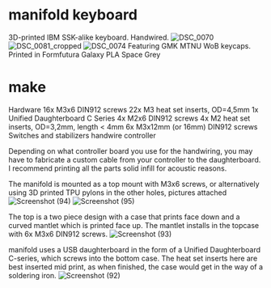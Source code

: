 # manifold keyboard
3D-printed IBM SSK-alike keyboard. Handwired.
![DSC_0070](https://github.com/galile0-designs/manifold_kbd/assets/134774462/b252c2dc-bde0-4c5d-8960-ae8a56bcee96)
![DSC_0081_cropped](https://github.com/galile0-designs/manifold_kbd/assets/134774462/03f7e2f3-6a8c-4df4-b7ef-28f6d4dd6936)
![DSC_0074](https://github.com/galile0-designs/manifold_kbd/assets/134774462/d598e111-5a81-476b-81a5-3b9dc948d9b2)
Featuring GMK MTNU WoB keycaps. Printed in Formfutura Galaxy PLA Space Grey



# make
Hardware
16x M3x6 DIN912 screws
22x M3 heat set inserts, OD=4,5mm
1x Unified Daughterboard C Series
4x M2x6 DIN912 screws
4x M2 heat set inserts, OD=3,2mm, length < 4mm
6x M3x12mm (or 16mm) DIN912 screws
Switches and stabilizers
handwire controller

Depending on what controller board you use for the handwiring, you may have to fabricate a custom cable from your controller to the daughterboard. 
I recommend printing all the parts solid infill for acoustic reasons.

The manifold is mounted as a top mount with M3x6 screws, or alternatively using 3D printed TPU pylons in the other holes, pictures attached
![Screenshot (94)](https://github.com/galile0-designs/manifold_kbd/assets/134774462/e1f36a0e-4a89-44e3-af3c-6360769ce2af)
![Screenshot (95)](https://github.com/galile0-designs/manifold_kbd/assets/134774462/add7e961-8f75-4749-8517-b8f546d10548)

The top is a two piece design with a case that prints face down and a curved mantlet which is printed face up. The mantlet installs in the topcase with 6x M3x6 DIN912 screws.
![Screenshot (93)](https://github.com/galile0-designs/manifold_kbd/assets/134774462/2f5e56d7-d980-4d1c-ac31-136580017988)

manifold uses a USB daughterboard in the form of a Unified Daughterboard C-series, which screws into the bottom case. The heat set inserts here are best inserted mid print, as when finished, the case would get in the way of a soldering iron.
![Screenshot (92)](https://github.com/galile0-designs/manifold_kbd/assets/134774462/232ea1ef-cac2-4195-90cd-f5b6dee64dce)
